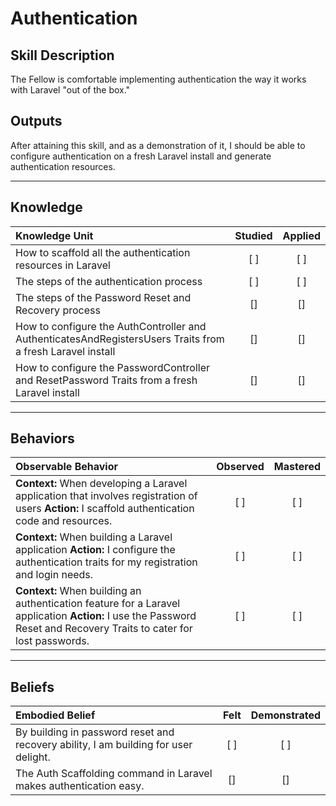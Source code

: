 # Authentication

Skill Description
----------

The Fellow is comfortable implementing authentication the way it works with Laravel "out of the box."


Outputs
----------

After attaining this skill, and as a demonstration of it, I should be able to configure authentication on a fresh Laravel install and generate authentication resources.


----------
## **Knowledge**


| Knowledge Unit   |      Studied      | Applied |
|:-------------|:------------------:|:--------:|
| How to scaffold all the authentication resources in Laravel| [ ] | [ ]  |
| The steps of the authentication process | [ ] | [ ]  |
| The steps of the Password Reset and Recovery process | [] | [] |
| How to configure the AuthController and AuthenticatesAndRegistersUsers Traits from a fresh Laravel install  | [] | [] |
| How to configure the PasswordController and ResetPassword Traits from a fresh Laravel install | [] | [] |

----------


## **Behaviors**

| Observable Behavior   |      Observed      | Mastered |
|:-------------|:------------------:|:--------:|
| **Context:** When developing a Laravel application that involves registration of users **Action:** I scaffold authentication code and resources. | [ ] | [ ]  |
| **Context:** When building a Laravel application **Action:** I configure the authentication traits for my registration and login needs. | [ ] | [ ]  |
| **Context:** When building an authentication feature for a Laravel application **Action:** I use the Password Reset and Recovery Traits to cater for lost passwords. | [ ] | [ ]  |

----------


## **Beliefs**


| Embodied Belief   |      Felt      | Demonstrated |
|:-------------|:------------------:|:--------:|
| By building in password reset and recovery ability, I am building for user delight. | [ ] | [ ]  |
| The Auth Scaffolding command in Laravel makes authentication easy. | [] | [] |
